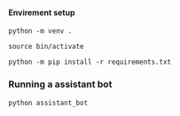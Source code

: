 #### Envirement setup

```
python -m venv .

source bin/activate

python -m pip install -r requirements.txt
```

### Running a assistant bot

```
python assistant_bot
```
